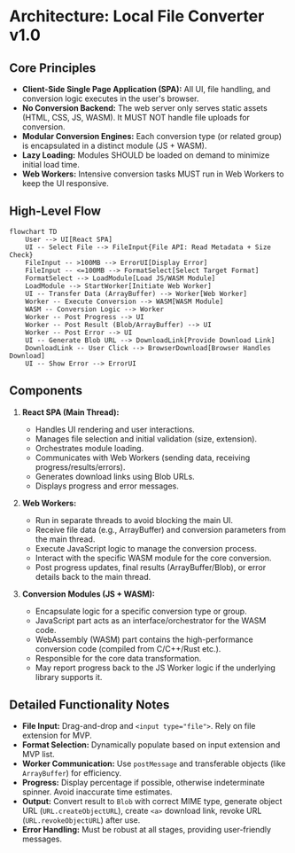# Architecture: Local File Converter v1.0

## Core Principles

- **Client-Side Single Page Application (SPA):** All UI, file handling, and conversion logic executes in the user's browser.
- **No Conversion Backend:** The web server only serves static assets (HTML, CSS, JS, WASM). It MUST NOT handle file uploads for conversion.
- **Modular Conversion Engines:** Each conversion type (or related group) is encapsulated in a distinct module (JS + WASM).
- **Lazy Loading:** Modules SHOULD be loaded on demand to minimize initial load time.
- **Web Workers:** Intensive conversion tasks MUST run in Web Workers to keep the UI responsive.

## High-Level Flow

```mermaid
flowchart TD
    User --> UI[React SPA]
    UI -- Select File --> FileInput{File API: Read Metadata + Size Check}
    FileInput -- >100MB --> ErrorUI[Display Error]
    FileInput -- <=100MB --> FormatSelect[Select Target Format]
    FormatSelect --> LoadModule[Load JS/WASM Module]
    LoadModule --> StartWorker[Initiate Web Worker]
    UI -- Transfer Data (ArrayBuffer) --> Worker[Web Worker]
    Worker -- Execute Conversion --> WASM[WASM Module]
    WASM -- Conversion Logic --> Worker
    Worker -- Post Progress --> UI
    Worker -- Post Result (Blob/ArrayBuffer) --> UI
    Worker -- Post Error --> UI
    UI -- Generate Blob URL --> DownloadLink[Provide Download Link]
    DownloadLink -- User Click --> BrowserDownload[Browser Handles Download]
    UI -- Show Error --> ErrorUI
```

## Components

1.  **React SPA (Main Thread):**
    *   Handles UI rendering and user interactions.
    *   Manages file selection and initial validation (size, extension).
    *   Orchestrates module loading.
    *   Communicates with Web Workers (sending data, receiving progress/results/errors).
    *   Generates download links using Blob URLs.
    *   Displays progress and error messages.

2.  **Web Workers:**
    *   Run in separate threads to avoid blocking the main UI.
    *   Receive file data (e.g., ArrayBuffer) and conversion parameters from the main thread.
    *   Execute JavaScript logic to manage the conversion process.
    *   Interact with the specific WASM module for the core conversion.
    *   Post progress updates, final results (ArrayBuffer/Blob), or error details back to the main thread.

3.  **Conversion Modules (JS + WASM):**
    *   Encapsulate logic for a specific conversion type or group.
    *   JavaScript part acts as an interface/orchestrator for the WASM code.
    *   WebAssembly (WASM) part contains the high-performance conversion code (compiled from C/C++/Rust etc.).
    *   Responsible for the core data transformation.
    *   May report progress back to the JS Worker logic if the underlying library supports it.

## Detailed Functionality Notes

- **File Input:** Drag-and-drop and `<input type="file">`. Rely on file extension for MVP.
- **Format Selection:** Dynamically populate based on input extension and MVP list.
- **Worker Communication:** Use `postMessage` and transferable objects (like `ArrayBuffer`) for efficiency.
- **Progress:** Display percentage if possible, otherwise indeterminate spinner. Avoid inaccurate time estimates.
- **Output:** Convert result to `Blob` with correct MIME type, generate object URL (`URL.createObjectURL`), create `<a>` download link, revoke URL (`URL.revokeObjectURL`) after use.
- **Error Handling:** Must be robust at all stages, providing user-friendly messages. 